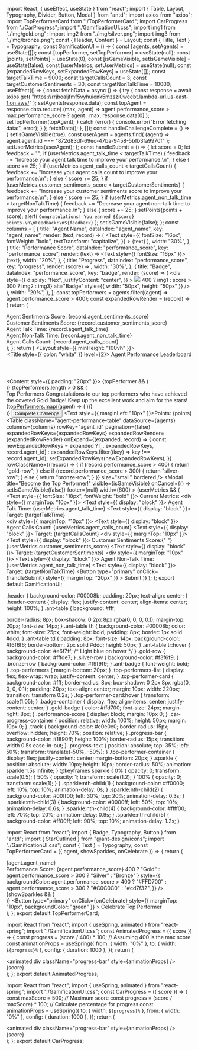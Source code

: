 import React, { useEffect, useState } from "react";
import { Table, Layout, Typography, Divider, Button, Modal } from "antd";
import axios from "axios";
import TopPerformerCard from "./TopPerformerCard";
import CarProgress from "./CarProgress";
import "./GamificationUI.css";
import img1 from "./img/gold.png";
import img2 from "./img/silver.png";
import img3 from "./img/bronze.png";
const { Header, Content } = Layout;
const { Title, Text } = Typography;
const GamificationUI = () => {
  const [agents, setAgents] = useState([]);
  const [topPerformer, setTopPerformer] = useState(null);
  const [points, setPoints] = useState(0);
  const [isGameVisible, setIsGameVisible] = useState(false);
  const [userMetrics, setUserMetrics] = useState(null);
  const [expandedRowKeys, setExpandedRowKeys] = useState([]);
  const targetTalkTime = 9000;
  const targetCallsCount = 3;
  const targetCustomerSentiments = 30;
  const targetNonTalkTime = 10000;
  useEffect(() => {
    const fetchData = async () => {
      try {
        const response = await axios.get(
          "https://rrjboaljfmf5vyhuienk5mzszi0weebt.lambda-url.us-east-1.on.aws/"
        );
        setAgents(response.data);
        const topAgent = response.data.reduce(
          (max, agent) =>
            agent.performance_score > max.performance_score ? agent : max,
          response.data[0]
        );
        setTopPerformer(topAgent);
      } catch (error) {
        console.error("Error fetching data:", error);
      }
    };
    fetchData();
  }, []);
  const handleChallengeComplete = () => {
    setIsGameVisible(true);
    const userAgent = agents.find(
      (agent) => agent.agent_id === "872d83df-69ec-47ba-9458-5bfb3fa9970f"
    );
    setUserMetrics(userAgent);
  };
  const handleSubmit = () => {
    let score = 0;
    let feedback = "";
    if (userMetrics.agent_talk_time < targetTalkTime) {
      feedback +=
        "Increase your agent talk time to improve your performance.\n";
    } else {
      score += 25;
    }
    if (userMetrics.agent_calls_count < targetCallsCount) {
      feedback +=
        "Increase your agent calls count to improve your performance.\n";
    } else {
      score += 25;
    }
    if (userMetrics.customer_sentiments_score < targetCustomerSentiments) {
      feedback +=
        "Increase your customer sentiments score to improve your performance.\n";
    } else {
      score += 25;
    }
    if (userMetrics.agent_non_talk_time > targetNonTalkTime) {
      feedback +=
        "Decrease your agent non-talk time to improve your performance.\n";
    } else {
      score += 25;
    }
    setPoints(points + score);
    alert(
      `Congratulations! You earned ${score} points.\n\nFeedback:\n${feedback}`
    );
    setIsGameVisible(false);
  };
  const columns = [
    {
      title: "Agent Name",
      dataIndex: "agent_name",
      key: "agent_name",
      render: (text, record) => (
        <Text
          style={{
            fontSize: "16px",
            fontWeight: "bold",
            textTransform: "capitalize",
          }}
        >
          {text}
        </Text>
      ),
      width: "30%",
    },
    {
      title: "Performance Score",
      dataIndex: "performance_score",
      key: "performance_score",
      render: (text) => <Text style={{ fontSize: "16px" }}>{text}</Text>,
      width: "20%",
    },
    {
      title: "Progress",
      dataIndex: "performance_score",
      key: "progress",
      render: (score) => <CarProgress score={score} />,
      width: "30%",
    },
    {
      title: "Badge",
      dataIndex: "performance_score",
      key: "badge",
      render: (score) => (
        <div
          style={{
            display: "flex",
            justifyContent: "center",
          }}
        >
          <img
            src={score > 400 ? img1 : score > 300 ? img2 : img3}
            alt="Badge"
            style={{ width: "50px", height: "50px" }}
          />
        </div>
      ),
      width: "20%",
    },
  ];
  const topPerformers = agents.filter((agent) => agent.performance_score > 400);
  const expandedRowRender = (record) => {
    return (
      <div>
        <Text>Agent Sentiments Score: {record.agent_sentiments_score}</Text>
        <br />
        <Text>
          Customer Sentiments Score: {record.customer_sentiments_score}
        </Text>
        <br />
        <Text>Agent Talk Time: {record.agent_talk_time}</Text>
        <br />
        <Text>Agent Non-Talk Time: {record.agent_non_talk_time}</Text>
        <br />
        <Text>Agent Calls Count: {record.agent_calls_count}</Text>
      </div>
    );
  };
  return (
    <Layout style={{ minHeight: "100vh" }}>
      <Header className="header">
        <div className="header-content">
          <Title style={{ color: "white" }} level={2}>
            Agent Performance Leaderboard
          </Title>
        </div>
      </Header>
      <Content style={{ padding: "20px" }}>
        {topPerformer && (
          <div className="top-performer-container">
            <TopPerformerCard
              key={topPerformer.agent_id}
              agent={topPerformer}
            />
          </div>
        )}
        {topPerformers.length > 0 && (
          <div className="top-performers">
            <Divider orientation="left">Top Performers</Divider>
            <Text>
              Congratulations to our top performers who have achieved the
              coveted Gold Badge! Keep up the excellent work and aim for the
              stars!
            </Text>
            <div className="top-performers-list">
              {topPerformers.map((agent) => (
                <TopPerformerCard key={agent.agent_id} agent={agent} />
              ))}
            </div>
          </div>
        )}
        <Button type="primary" onClick={handleChallengeComplete}>
          Complete Challenge
        </Button>
        <Text style={{ marginLeft: "10px" }}>Points: {points}</Text>
        <Table
          className="agent-performance-table"
          dataSource={agents}
          columns={columns}
          rowKey="agent_id"
          pagination={false}
          expandedRowKeys={expandedRowKeys}
          expandedRowRender={expandedRowRender}
          onExpand={(expanded, record) => {
            const newExpandedRowKeys = expanded
              ? [...expandedRowKeys, record.agent_id]
              : expandedRowKeys.filter((key) => key !== record.agent_id);
            setExpandedRowKeys(newExpandedRowKeys);
          }}
          rowClassName={(record) => {
            if (record.performance_score > 400) {
              return "gold-row";
            } else if (record.performance_score > 300) {
              return "silver-row";
            } else {
              return "bronze-row";
            }
          }}
          size="small"
          bordered
        />
        <Modal
          title="Become the Top Performer!"
          visible={isGameVisible}
          onCancel={() => setIsGameVisible(false)}
          footer={null}
          width={600}
        >
          {userMetrics && (
            <div>
              <Text style={{ fontSize: "18px", fontWeight: "bold" }}>
                Current Metrics:
              </Text>
              <div style={{ marginTop: "10px" }}>
                <Text style={{ display: "block" }}>
                  Agent Talk Time: {userMetrics.agent_talk_time}
                </Text>
                <Text style={{ display: "block" }}>
                  Target: {targetTalkTime}
                </Text>
              </div>
              <div style={{ marginTop: "10px" }}>
                <Text style={{ display: "block" }}>
                  Agent Calls Count: {userMetrics.agent_calls_count}
                </Text>
                <Text style={{ display: "block" }}>
                  Target: {targetCallsCount}
                </Text>
              </div>
              <div style={{ marginTop: "10px" }}>
                <Text style={{ display: "block" }}>
                  Customer Sentiments Score:{" "}
                  {userMetrics.customer_sentiments_score}
                </Text>
                <Text style={{ display: "block" }}>
                  Target: {targetCustomerSentiments}
                </Text>
              </div>
              <div style={{ marginTop: "10px" }}>
                <Text style={{ display: "block" }}>
                  Agent Non-Talk Time: {userMetrics.agent_non_talk_time}
                </Text>
                <Text style={{ display: "block" }}>
                  Target: {targetNonTalkTime}
                </Text>
              </div>
              <Button
                type="primary"
                onClick={handleSubmit}
                style={{ marginTop: "20px" }}
              >
                Submit
              </Button>
            </div>
          )}
        </Modal>
      </Content>
    </Layout>
  );
};
export default GamificationUI;


.header {
  background-color: #00008b;
  padding: 20px;
  text-align: center;
}
.header-content {
  display: flex;
  justify-content: center;
  align-items: center;
  height: 100%;
}
.ant-table {
  background: #fff;

  border-radius: 8px;
  box-shadow: 0 2px 8px rgba(0, 0, 0, 0.1);
  margin-top: 20px;
  font-size: 14px;
}
.ant-table th {
  background-color: #00008b;
  color: white;
  font-size: 25px;
  font-weight: bold;
  padding: 8px;
  border: 1px solid #ddd;
}
.ant-table td {
  padding: 8px;
  font-size: 14px;
  background-color: #f6f6f6;
  border-bottom: 2px solid #ddd;
  height: 50px;
}
.ant-table tr:hover {
  background-color: #e6f7ff; /* Light blue on hover */
}
.gold-row {
  background-color: #fffde7;
}
.silver-row {
  background-color: #f3f6f9;
}
.bronze-row {
  background-color: #f9f9f9;
}
.ant-badge {
  font-weight: bold;
}
.top-performers {
  margin-bottom: 20px;
}
.top-performers-list {
  display: flex;
  flex-wrap: wrap;
  justify-content: center;
}
.top-performer-card {
  background-color: #fff;
  border-radius: 8px;
  box-shadow: 0 2px 8px rgba(0, 0, 0, 0.1);
  padding: 20px;
  text-align: center;
  margin: 10px;
  width: 220px;
  transition: transform 0.2s;
}
.top-performer-card:hover {
  transform: scale(1.05);
}
.badge-container {
  display: flex;
  align-items: center;
  justify-content: center;
}
.gold-badge {
  color: #ffd700;
  font-size: 24px;
  margin-right: 8px;
}
.performance-score {
  display: block;
  margin: 10px 0;
}
.car-progress-container {
  position: relative;
  width: 100%;
  height: 50px;
  margin: 10px 0;
}
.track {
  background-color: #e0e0e0;
  border-radius: 15px;
  overflow: hidden;
  height: 70%;
  position: relative;
}
.progress-bar {
  background-color: #1890ff;
  height: 100%;
  border-radius: 15px;
  transition: width 0.5s ease-in-out;
}
.progress-text {
  position: absolute;
  top: 35%;
  left: 50%;
  transform: translate(-50%, -50%);
}
.top-performer-container {
  display: flex;
  justify-content: center;
  margin-bottom: 20px;
}
.sparkle {
  position: absolute;
  width: 10px;
  height: 10px;
  border-radius: 50%;
  animation: sparkle 1.5s infinite;
}
@keyframes sparkle {
  0% {
    opacity: 0;
    transform: scale(0.5);
  }
  50% {
    opacity: 1;
    transform: scale(1.2);
  }
  100% {
    opacity: 0;
    transform: scale(1);
  }
}
.sparkle:nth-child(1) {
  background-color: #ff0000;
  left: 10%;
  top: 10%;
  animation-delay: 0s;
}
.sparkle:nth-child(2) {
  background-color: #00ff00;
  left: 30%;
  top: 20%;
  animation-delay: 0.3s;
}
.sparkle:nth-child(3) {
  background-color: #0000ff;
  left: 50%;
  top: 10%;
  animation-delay: 0.6s;
}
.sparkle:nth-child(4) {
  background-color: #ffff00;
  left: 70%;
  top: 20%;
  animation-delay: 0.9s;
}
.sparkle:nth-child(5) {
  background-color: #ff00ff;
  left: 90%;
  top: 10%;
  animation-delay: 1.2s;
}


import React from "react";
import { Badge, Typography, Button } from "antd";
import { StarOutlined } from "@ant-design/icons";
import "./GamificationUI.css";
const { Text } = Typography;
const TopPerformerCard = ({ agent, showSparkles, onCelebrate }) => {
  return (
    <div className="top-performer-card">
      <div className="badge-container">
        <StarOutlined className="gold-badge" />
        <Text strong>{agent.agent_name}</Text>
      </div>
      <Text className="performance-score">
        Performance Score: {agent.performance_score}
      </Text>
      <Badge
        count={
          agent.performance_score > 400
            ? "Gold"
            : agent.performance_score > 300
            ? "Silver"
            : "Bronze"
        }
        style={{
          backgroundColor:
            agent.performance_score > 400
              ? "#FFD700"
              : agent.performance_score > 300
              ? "#C0C0C0"
              : "#cd7f32",
        }}
      />
      {showSparkles && (
        <div className="sparkles">
          <div className="sparkle"></div>
          <div className="sparkle"></div>
          <div className="sparkle"></div>
          <div className="sparkle"></div>
          <div className="sparkle"></div>
        </div>
      )}
      <Button
        type="primary"
        onClick={onCelebrate}
        style={{ marginTop: "10px", backgroundColor: "green" }}
      >
        Celebrate Top Performer
      </Button>
    </div>
  );
};
export default TopPerformerCard;


import React from "react";
import { useSpring, animated } from "react-spring";
import "./GamificationUI.css";
const AnimatedProgress = ({ score }) => {
  const progress = (score / 400) * 100; // Assuming 400 is the max score
  const animationProps = useSpring({
    from: { width: "0%" },
    to: { width: `${progress}%` },
    config: { duration: 1000 },
  });
  return (
    <div className="progress-container">
      <div className="progress-track">
        <animated.div className="progress-bar" style={animationProps} />
      </div>
      <span className="progress-text">{score}</span>
    </div>
  );
};
export default AnimatedProgress;


import React from "react";
import { useSpring, animated } from "react-spring";
import "./GamificationUI.css";
const CarProgress = ({ score }) => {
  const maxScore = 500; // Maximum score
  const progress = (score / maxScore) * 100; // Calculate percentage for progress
  const animationProps = useSpring({
    to: { width: `${progress}%` },
    from: { width: "0%" },
    config: { duration: 1000 },
  });
  return (
    <div className="car-progress-container">
      <div className="track">
        <animated.div className="progress-bar" style={animationProps} />
      </div>
      <span className="progress-text">{score}</span>
    </div>
  );
};
export default CarProgress;
